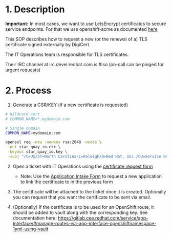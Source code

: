 # 1. Description

**Important:** In most cases, we want to use LetsEncrypt certificates to secure service endpoints. For that we use openshift-acme as documented [here](https://gitlab.cee.redhat.com/service/app-interface/#manage-openshift-acme-deployments-via-app-interface-openshiftacme-1yml)

This SOP describes how to request a new (or the renewal of a) TLS certificate signed externally by DigiCert.

The IT Operations team is responsible for TLS certificates.

Their IRC channel at irc.devel.redhat.com is #iso (on-call can be pinged for urgent requests)

# 2. Process

1. Generate a CSR/KEY (if a new certificate is requested)

```sh
# Wildcard cert
# COMMON_NAME=*.mydomain.com

# Single domain 
COMMON_NAME=mydomain.com

openssl req -new -newkey rsa:2048 -nodes \
 -out star_quay_io.csr \
 -keyout star_quay_io.key \
 -subj "/C=US/ST=North Carolina/L=Raleigh/O=Red Hat, Inc./OU=Service Delivery/CN=$COMMON_NAME"
```

2. Open a ticket with IT Operations using the [certificate request form](https://redhat.service-now.com/help?id=sc_cat_item&sys_id=e5fc3a19db0898149693cf5e13961975)
   - Note: Use the [Application Intake Form](https://redhat.service-now.com/help?id=sc_cat_item&sys_id=88c9c7bb137f1340196f7e276144b020) to request a new application to link the certificate to in the previous form

3. The certificate will be attached to the ticket once it is created. Optionally you can request that you want the certificate to be sent via email.

4. (Optionally) If the certificate is to be used for an OpenShift route, it should be added to vault along with the corresponding key. See documentation here: https://gitlab.cee.redhat.com/service/app-interface/#manage-routes-via-app-interface-openshiftnamespace-1yml-using-vault
